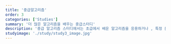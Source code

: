 ```yaml
---
title: '중급알고리즘'
order: 3
categories: ['Studies']
summary: '더 많은 알고리즘을 배우는 중급스터디'
description: '중급 알고리즘 스터디에서는 초급에서 배운 알고리즘을 응용하거나 , 특정 문제들에서 필요한 알고리즘 기법들을 배웁니다.중급 스터디에서는 다익스트라 알고리즘 등을 학습합니다.'
studyimage: './study/study3_image.jpg'
---
```

